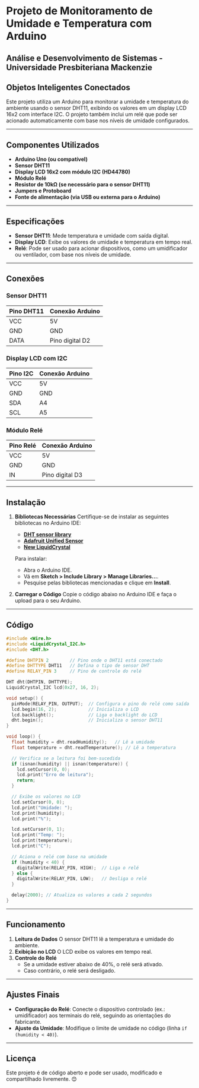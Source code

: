 # **Projeto de Monitoramento de Umidade e Temperatura com Arduino**
## Análise e Desenvolvimento de Sistemas - Universidade Presbiteriana Mackenzie
## Objetos Inteligentes Conectados

Este projeto utiliza um Arduino para monitorar a umidade e temperatura do ambiente usando o sensor DHT11, exibindo os valores em um display LCD 16x2 com interface I2C. O projeto também inclui um relé que pode ser acionado automaticamente com base nos níveis de umidade configurados.

---

## **Componentes Utilizados**
- **Arduino Uno (ou compatível)**
- **Sensor DHT11**
- **Display LCD 16x2 com módulo I2C (HD44780)**
- **Módulo Relé**
- **Resistor de 10kΩ (se necessário para o sensor DHT11)**
- **Jumpers e Protoboard**
- **Fonte de alimentação (via USB ou externa para o Arduino)**

---

## **Especificações**
- **Sensor DHT11**: Mede temperatura e umidade com saída digital.
- **Display LCD**: Exibe os valores de umidade e temperatura em tempo real.
- **Relé**: Pode ser usado para acionar dispositivos, como um umidificador ou ventilador, com base nos níveis de umidade.

---

## **Conexões**
### **Sensor DHT11**
| Pino DHT11 | Conexão Arduino |
|------------|-----------------|
| VCC        | 5V             |
| GND        | GND            |
| DATA       | Pino digital D2|

### **Display LCD com I2C**
| Pino I2C | Conexão Arduino |
|----------|-----------------|
| VCC      | 5V             |
| GND      | GND            |
| SDA      | A4             |
| SCL      | A5             |

### **Módulo Relé**
| Pino Relé | Conexão Arduino |
|-----------|-----------------|
| VCC       | 5V             |
| GND       | GND            |
| IN        | Pino digital D3|

---

## **Instalação**
1. **Bibliotecas Necessárias**
   Certifique-se de instalar as seguintes bibliotecas no Arduino IDE:
   - [**DHT sensor library**](https://github.com/adafruit/DHT-sensor-library)
   - [**Adafruit Unified Sensor**](https://github.com/adafruit/Adafruit_Sensor)
   - [**New LiquidCrystal**](https://bitbucket.org/fmalpartida/new-liquidcrystal/downloads/)

   Para instalar:
   - Abra o Arduino IDE.
   - Vá em **Sketch > Include Library > Manage Libraries...**.
   - Pesquise pelas bibliotecas mencionadas e clique em **Install**.

2. **Carregar o Código**
   Copie o código abaixo no Arduino IDE e faça o upload para o seu Arduino.

---

## **Código**
```cpp
#include <Wire.h>
#include <LiquidCrystal_I2C.h>
#include <DHT.h>

#define DHTPIN 2        // Pino onde o DHT11 está conectado
#define DHTTYPE DHT11   // Defina o tipo de sensor DHT
#define RELAY_PIN 3     // Pino de controle do relé

DHT dht(DHTPIN, DHTTYPE);
LiquidCrystal_I2C lcd(0x27, 16, 2);

void setup() {
  pinMode(RELAY_PIN, OUTPUT);  // Configura o pino do relé como saída
  lcd.begin(16, 2);            // Inicializa o LCD
  lcd.backlight();             // Liga o backlight do LCD
  dht.begin();                 // Inicializa o sensor DHT11
}

void loop() {
  float humidity = dht.readHumidity();   // Lê a umidade
  float temperature = dht.readTemperature(); // Lê a temperatura

  // Verifica se a leitura foi bem-sucedida
  if (isnan(humidity) || isnan(temperature)) {
    lcd.setCursor(0, 0);
    lcd.print("Erro de leitura");
    return;
  }

  // Exibe os valores no LCD
  lcd.setCursor(0, 0);
  lcd.print("Umidade: ");
  lcd.print(humidity);
  lcd.print("%");

  lcd.setCursor(0, 1);
  lcd.print("Temp: ");
  lcd.print(temperature);
  lcd.print("C");

  // Aciona o relé com base na umidade
  if (humidity < 40) {
    digitalWrite(RELAY_PIN, HIGH);  // Liga o relé
  } else {
    digitalWrite(RELAY_PIN, LOW);   // Desliga o relé
  }

  delay(2000); // Atualiza os valores a cada 2 segundos
}
```

---

## **Funcionamento**
1. **Leitura de Dados**
   O sensor DHT11 lê a temperatura e umidade do ambiente.
2. **Exibição no LCD**
   O LCD exibe os valores em tempo real.
3. **Controle do Relé**
   - Se a umidade estiver abaixo de 40%, o relé será ativado.
   - Caso contrário, o relé será desligado.

---

## **Ajustes Finais**
- **Configuração do Relé**: Conecte o dispositivo controlado (ex.: umidificador) aos terminais do relé, seguindo as orientações do fabricante.
- **Ajuste da Umidade**: Modifique o limite de umidade no código (linha `if (humidity < 40)`).

---

## **Licença**
Este projeto é de código aberto e pode ser usado, modificado e compartilhado livremente. 😊
